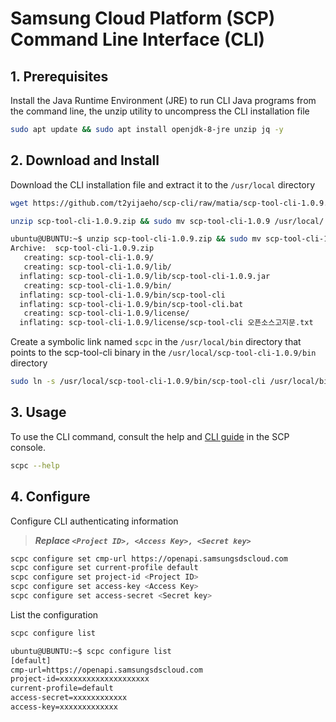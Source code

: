 # Samsung Cloud Platform (SCP) Command Line Interface (CLI)

## 1. Prerequisites

Install the Java Runtime Environment (JRE) to run CLI Java programs from the command line, the unzip utility to uncompress the CLI installation file

```Bash
sudo apt update && sudo apt install openjdk-8-jre unzip jq -y
```

## 2. Download and Install

Download the CLI installation file and extract it to the `/usr/local` directory

```Bash
wget https://github.com/t2yijaeho/scp-cli/raw/matia/scp-tool-cli-1.0.9.zip
```

```Bash
unzip scp-tool-cli-1.0.9.zip && sudo mv scp-tool-cli-1.0.9 /usr/local/
```

```Bash
ubuntu@UBUNTU:~$ unzip scp-tool-cli-1.0.9.zip && sudo mv scp-tool-cli-1.0.9 /usr/local/
Archive:  scp-tool-cli-1.0.9.zip
   creating: scp-tool-cli-1.0.9/
   creating: scp-tool-cli-1.0.9/lib/
  inflating: scp-tool-cli-1.0.9/lib/scp-tool-cli-1.0.9.jar
   creating: scp-tool-cli-1.0.9/bin/
  inflating: scp-tool-cli-1.0.9/bin/scp-tool-cli
  inflating: scp-tool-cli-1.0.9/bin/scp-tool-cli.bat
   creating: scp-tool-cli-1.0.9/license/
  inflating: scp-tool-cli-1.0.9/license/scp-tool-cli 오픈소스고지문.txt
```

Create a symbolic link named `scpc` in the `/usr/local/bin` directory that points to the scp-tool-cli binary in the `/usr/local/scp-tool-cli-1.0.9/bin` directory

```Bash
sudo ln -s /usr/local/scp-tool-cli-1.0.9/bin/scp-tool-cli /usr/local/bin/scpc
```

## 3. Usage

To use the CLI command, consult the help and [CLI guide](https://cloud.samsungsds.com/openapiguide/#/docs/v2-en-overview-overview) in the SCP console.

```Bash
scpc --help
```

## 4. Configure

Configure CLI authenticating information
>***Replace `<Project ID>, <Access Key>, <Secret key>`***

```Bash
scpc configure set cmp-url https://openapi.samsungsdscloud.com
scpc configure set current-profile default
scpc configure set project-id <Project ID>
scpc configure set access-key <Access Key>
scpc configure set access-secret <Secret key>
```

List the configuration

```Bash
scpc configure list
```

```Bash
ubuntu@UBUNTU:~$ scpc configure list
[default]
cmp-url=https://openapi.samsungsdscloud.com
project-id=xxxxxxxxxxxxxxxxxxxx
current-profile=default
access-secret=xxxxxxxxxxxx
access-key=xxxxxxxxxxxxx
```